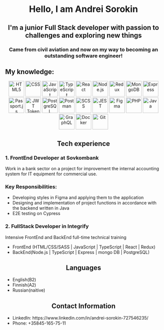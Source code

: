 <h1 align="center">Hello, I am Andrei Sorokin</h1>
<h2 align="center">I'm a junior Full Stack developer with passion to challenges and exploring new things</h2>
<h3 align="center">Came from civil aviation and now on my way to becoming an outstanding software engineer!</h3>

## My knowledge:
<div align="center">
  <img src="https://upload.wikimedia.org/wikipedia/commons/6/61/HTML5_logo_and_wordmark.svg" alt="HTML5" width="50" height="50"/>
  <img src="https://upload.wikimedia.org/wikipedia/commons/d/d5/CSS3_logo_and_wordmark.svg" alt="CSS" width="50" height="50"/>
  <img src="https://upload.wikimedia.org/wikipedia/commons/9/99/Unofficial_JavaScript_logo_2.svg" alt="JavaScript" width="50" height="50"/>
  <img src="https://upload.wikimedia.org/wikipedia/commons/4/4c/Typescript_logo_2020.svg" alt="TypeScript" width="50" height="50"/>
  <img src="https://upload.wikimedia.org/wikipedia/commons/a/a7/React-icon.svg" alt="React" width="50" height="50"/>
  <img src="https://upload.wikimedia.org/wikipedia/commons/d/d9/Node.js_logo.svg" alt="Node.js" width="50" height="50"/>
  <img src="https://upload.wikimedia.org/wikipedia/commons/4/49/Redux.png" alt="Redux" width="50" height="50"/>
  <img src="https://upload.wikimedia.org/wikipedia/commons/9/93/MongoDB_Logo.svg" alt="MongoDB" width="50" height="50"/>
  <img src="https://upload.wikimedia.org/wikipedia/commons/6/64/Expressjs.png" alt="Express" width="50" height="50"/>
  <img src="https://camo.githubusercontent.com/99e3a1f24b6848458b2d10e7b6544efb2f78c3d3/687474703a2f2f692e696d6775722e636f6d2f4a6f536e6164692e706e67" alt="Passport.js" width="50" height="50">
  <img src="https://jwt.io/img/pic_logo.svg" alt="JWT Tokens" width="50" height="50"/>
  <img src="https://upload.wikimedia.org/wikipedia/commons/2/29/Postgresql_elephant.svg" alt="PostgreSQL" width="50" height="50"/>
  <img src="https://www.vectorlogo.zone/logos/getpostman/getpostman-icon.svg" alt="Postman" width="50" height="50"/>
  <img src="https://upload.wikimedia.org/wikipedia/commons/9/96/Sass_Logo_Color.svg" alt="SCSS" width="50" height="50"/>
  <img src="https://jestjs.io/img/jest.svg" alt="JEST" width="50" height="50"/>
  <img src="https://www.vectorlogo.zone/logos/figma/figma-icon.svg" alt="Figma" width="50" height="50"/>
  <img src="https://upload.wikimedia.org/wikipedia/commons/2/27/PHP-logo.svg" alt="PHP" width="50" height="50"/>
  <img src="https://upload.wikimedia.org/wikipedia/en/3/30/Java_programming_language_logo.svg" alt="Java" width="50" height="50"/>
  <img src="https://upload.wikimedia.org/wikipedia/commons/1/17/GraphQL_Logo.svg" alt="GraphQL" width="50" height="50"/>
  <img src="https://www.vectorlogo.zone/logos/docker/docker-icon.svg" alt="Docker" width="50" height="50"/>
  <img src="https://upload.wikimedia.org/wikipedia/commons/3/3f/Git_icon.svg" alt="Git" width="50" height="50"/>
</div>

<h2 align="center">Tech experience</h2>

<h3>1. FrontEnd Developer at Sovkombank</h3>
Work in a bank sector on a project for improvement the internal accounting system for IT equipment for commercial use.
<h3>Key Responsibilities:</h3>
<ul>
  <li>Developing styles in Figma and applying them to the application</li>
  <li>Designing and implementation of project functions in accordance with the backend written in Java</li>
  <li>E2E testing on Cypress</li>
</ul>

<h3>2. FullStack Developer in Integrify</h3>
Intensive FrontEnd and BackEnd full-time technical training
<ul>
  <li>FrontEnd (HTML/CSS/SASS | JavaScript | TypeScript | React | Redux)</li>
  <li>BackEnd(Node.js | TypeScript | Express | mongo DB | PostgreSQL)</li>
</ul>

<h2 align="center">Languages</h2>
<ul>
  <li>English(B2)</li>
  <li>Finnish(A2)</li>
  <li>Russian(naitive)</li>
</ul>

<h2 align="center">Contact Information</h2>
<ul>
  <li>LinkedIn: https://www.linkedin.com/in/andrei-sorokin-727546235/</li>
  <li>Phone: +35845-165-75-11</li>
</ul>
